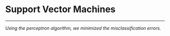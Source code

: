 # Support Vector Machines
---
*Using the perceptron algorithm, we minimized the misclassification errors.*
